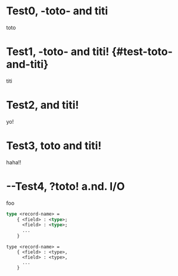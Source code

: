 # Test0, -toto- and titi

toto

# Test1, -toto- and titi! {#test-toto-and-titi}

titi

# Test2, <toto> and titi!

yo!

# Test3, <span class="toto">toto</a> and titi!

haha!!

# --Test4, ?toto! a.nd. I/O

foo


```ocaml
type <record-name> =
    { <field> : <type>;
      <field> : <type>;
      ...
    }
```

```reason
type <record-name> =
    { <field> : <type>,
      <field> : <type>,
      ...
    }
```
